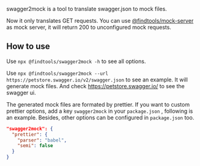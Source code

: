 swagger2mock is a tool to translate swagger.json to mock files.

Now it only translates GET requests. You can use [@findtools/mock-server](https://github.com/findxc/mock-server) as mock server, it will return 200 to unconfigured mock requests.

## How to use

Use `npx @findtools/swagger2mock -h` to see all options.

Use `npx @findtools/swagger2mock --url https://petstore.swagger.io/v2/swagger.json` to see an example. It will generate mock files. And check https://petstore.swagger.io/ to see the swagger ui.

The generated mock files are formated by prettier. If you want to custom prettier options, add a key `swagger2mock` in your `package.json` , following is an example. Besides, other options can be configured in `package.json` too.

```json
"swagger2mock": {
  "prettier": {
    "parser": "babel",
    "semi": false
  }
}
```
